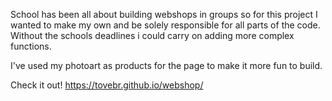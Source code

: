 School has been all about building webshops in groups so for this project I wanted to make my own and be solely responsible for all parts of the code. 
Without the schools deadlines i could carry on adding more complex functions. 

I've used my photoart as products for the page to make it more fun to build. 

Check it out! 
https://tovebr.github.io/webshop/
